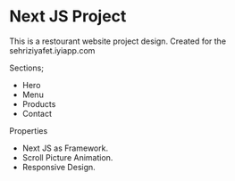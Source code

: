 # Next JS Project

This is a restourant website project design.
Created for the sehriziyafet.iyiapp.com

Sections;
- Hero
- Menu
- Products
- Contact

Properties
- Next JS as Framework.
- Scroll Picture Animation.
- Responsive Design.
